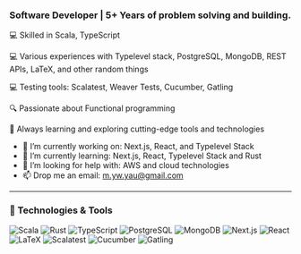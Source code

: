 
### Software Developer | 5+ Years of problem solving and building. 

💻 Skilled in Scala, TypeScript

💻 Various experiences with Typelevel stack, PostgreSQL, MongoDB, REST APIs, LaTeX, and other random things

💻 Testing tools: Scalatest, Weaver Tests, Cucumber, Gatling    

🔍 Passionate about Functional programming

🌱 Always learning and exploring cutting-edge tools and technologies

- 🔭 I’m currently working on: Next.js, React, and Typelevel Stack
- 🌱 I’m currently learning: Next.js, React, Typelevel Stack and Rust
- 🤔 I’m looking for help with: AWS and cloud technologies
- 📫 Drop me an email: m.yw.yau@gmail.com

---

### 🔧 Technologies & Tools
![Scala](https://img.shields.io/badge/Scala-DC322F?style=for-the-badge&logo=scala&logoColor=white)
![Rust](https://img.shields.io/badge/Rust-000000?style=for-the-badge&logo=rust&logoColor=white)
![TypeScript](https://img.shields.io/badge/TypeScript-007ACC?style=for-the-badge&logo=typescript&logoColor=white)
![PostgreSQL](https://img.shields.io/badge/PostgreSQL-336791?style=for-the-badge&logo=postgresql&logoColor=white)
![MongoDB](https://img.shields.io/badge/MongoDB-47A248?style=for-the-badge&logo=mongodb&logoColor=white)
![Next.js](https://img.shields.io/badge/Next.js-000000?style=for-the-badge&logo=next.js&logoColor=white)
![React](https://img.shields.io/badge/React-61DAFB?style=for-the-badge&logo=react&logoColor=black)
![LaTeX](https://img.shields.io/badge/LaTeX-008080?style=for-the-badge&logo=latex&logoColor=white)
![Scalatest](https://img.shields.io/badge/Scalatest-DC322F?style=for-the-badge&logo=scala&logoColor=white)
![Cucumber](https://img.shields.io/badge/Cucumber-23D96C?style=for-the-badge&logo=cucumber&logoColor=white)
![Gatling](https://img.shields.io/badge/Gatling-E1512C?style=for-the-badge&logo=gatling&logoColor=white)
